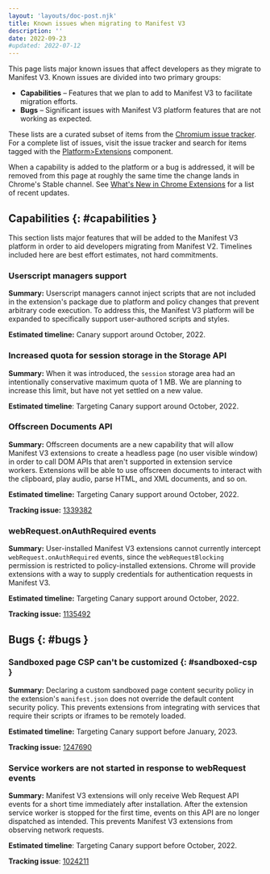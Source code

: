 ```yaml
---
layout: 'layouts/doc-post.njk'
title: Known issues when migrating to Manifest V3
description: ''
date: 2022-09-23
#updated: 2022-07-12
---
```


This page lists major known issues that affect developers as they migrate to Manifest V3. Known issues are divided into two primary groups:

* **Capabilities** – Features that we plan to add to Manifest V3 to facilitate migration efforts.
* **Bugs** – Significant issues with Manifest V3 platform features that are not working as expected.

These lists are a curated subset of items from the [Chromium issue tracker][crbug]. For a complete list of issues, visit the issue tracker and search for items tagged with the [Platform>Extensions][crbug-crx] component.

When a capability is added to the platform or a bug is addressed, it will be removed from this page at roughly the same time the change lands in Chrome's Stable channel. See [What's New in Chrome Extensions][crx-whats-new] for a list of recent updates.

## Capabilities {: #capabilities }

This section lists major features that will be added to the Manifest V3 platform in order to aid developers migrating from Manifest V2. Timelines included here are best effort estimates, not hard commitments.

### Userscript managers support

**Summary:** Userscript managers cannot inject scripts that are not included in the extension's package due to platform and policy changes that prevent arbitrary code execution. To address this, the Manifest V3 platform will be expanded to specifically support user-authored scripts and styles.

**Estimated timeline:** Canary support around October, 2022.

### Increased quota for session storage in the Storage API

**Summary:** When it was introduced, the `session` storage area had an intentionally conservative maximum quota of 1 MB. We are planning to increase this limit, but have not yet settled on a new value.

**Estimated timeline**: Targeting Canary support around October, 2022.

### Offscreen Documents API

**Summary:** Offscreen documents are a new capability that will allow Manifest V3 extensions to create a headless page (no user visible window) in order to call DOM APIs that aren't supported in extension service workers. Extensions will be able to use offscreen documents to interact with the clipboard, play audio, parse HTML, and XML documents, and so on.

**Estimated timeline:** Targeting Canary support around October, 2022.

**Tracking issue:** [1339382][]

### webRequest.onAuthRequired events

**Summary:** User-installed Manifest V3 extensions cannot currently intercept `webRequest.onAuthRequired` events, since the `webRequestBlocking` permission is restricted to policy-installed extensions. Chrome will provide extensions with a way to supply credentials for authentication requests in Manifest V3.

**Estimated timeline:** Targeting Canary support around October, 2022.

**Tracking issue:** [1135492][]

## Bugs {: #bugs }

### Sandboxed page CSP can't be customized {: #sandboxed-csp }

**Summary:** Declaring a custom sandboxed page content security policy in the extension's `manifest.json` does not override the default content security policy. This prevents extensions from integrating with services that require their scripts or iframes to be remotely loaded.

**Estimated timeline:** Targeting Canary support before January, 2023.

**Tracking issue:** [1247690][]

### Service workers are not started in response to webRequest events

**Summary:** Manifest V3 extensions will only receive Web Request API events for a short time immediately after installation. After the extension service worker is stopped for the first time, events on this API are no longer dispatched as intended. This prevents Manifest V3 extensions from observing network requests.

**Estimated timeline**: Targeting Canary support before October, 2022.

**Tracking issue**: [1024211][]

[1024211]: https://bugs.chromium.org/p/chromium/issues/detail?id=1024211
[1135492]: https://bugs.chromium.org/p/chromium/issues/detail?id=1135492
[1247690]: https://bugs.chromium.org/p/chromium/issues/detail?id=1247690
[1339382]: https://bugs.chromium.org/p/chromium/issues/detail?id=1339382
[crbug-crx]: https://bugs.chromium.org/p/chromium/issues/list?q=component%3APlatform%3EExtensions
[crbug]: https://bugs.chromium.org/p/chromium/issues/list
[crx-whats-new]: /docs/extensions/whatsnew/

